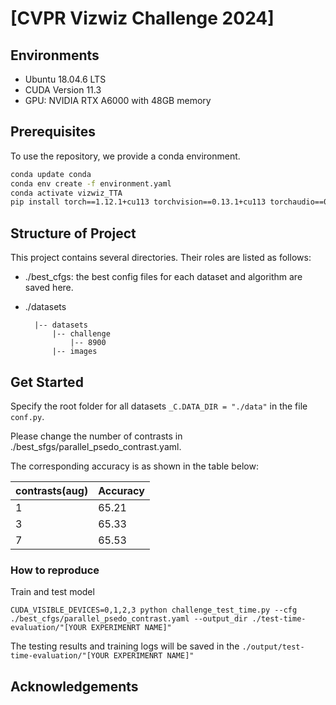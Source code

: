 # [CVPR Vizwiz Challenge 2024]
## Environments
+ Ubuntu 18.04.6 LTS
+ CUDA Version 11.3
+ GPU: NVIDIA RTX A6000 with 48GB memory

## Prerequisites

To use the repository, we provide a conda environment.

```bash
conda update conda
conda env create -f environment.yaml
conda activate vizwiz_TTA
pip install torch==1.12.1+cu113 torchvision==0.13.1+cu113 torchaudio==0.12.1 --extra-index-url https://download.pytorch.org/whl/cu113
```

## Structure of Project

This project contains several directories. Their roles are listed as follows:

+ ./best_cfgs: the best config files for each dataset and algorithm are saved here.
+ ./datasets
  
  	    |-- datasets 
  	        |-- challenge
                |-- 8900
            |-- images

  
## Get Started

Specify the root folder for all datasets `_C.DATA_DIR = "./data"` in the file `conf.py`.

Please change the number of contrasts in ./best_sfgs/parallel_psedo_contrast.yaml.

The corresponding accuracy is as shown in the table below:

|contrasts(aug)|Accuracy|
|------|---|
|1|65.21|
|3|65.33|
|7|65.53|

### How to reproduce

Train and test model

    CUDA_VISIBLE_DEVICES=0,1,2,3 python challenge_test_time.py --cfg ./best_cfgs/parallel_psedo_contrast.yaml --output_dir ./test-time-evaluation/"[YOUR EXPERIMENRT NAME]"

The testing results and training logs will be saved in the `./output/test-time-evaluation/"[YOUR EXPERIMENRT NAME]"`

## Acknowledgements


